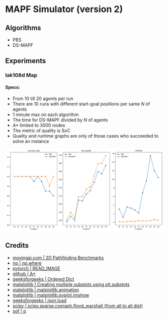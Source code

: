 # MAPF Simulator (version 2)

## Algorithms
- PBS
- DS-MAPF

## Experiments

### lak108d Map

#### Specs:

- From 10 till 20 agents per run
- There are 10 runs with different start-goal positions per same _N_ of agents
- 1 minute max on each algorithm
- The time for DS-MAPF divided by _N_ of agents
- _A*_ limited to 3000 nodes
- The metric of quality is SoC
- Quality and runtime graphs are only of those cases who succeeded to solve an instance


![](pics/results_lak108d.png)

## Credits

- [movingai.com | 2D Pathfinding Benchmarks](https://movingai.com/benchmarks/grids.html)
- [np | np.where](https://numpy.org/doc/stable/reference/generated/numpy.where.html)
- [pytorch | READ_IMAGE](https://pytorch.org/vision/stable/generated/torchvision.io.read_image.html#torchvision.io.read_image)
- [github | A*](https://github.com/Arseni1919/A_star_Implementation)
- [geeksforgeeks | Ordered Dict](https://www.geeksforgeeks.org/ordereddict-in-python/)
- [matplotlib | Creating multiple subplots using plt.subplots](https://matplotlib.org/3.5.0/gallery/subplots_axes_and_figures/subplots_demo.html)
- [matplotlib | matplotlib.animation](https://matplotlib.org/stable/api/animation_api.html#id2)
- [matplotlib | matplotlib.pyplot.imshow](https://matplotlib.org/stable/api/_as_gen/matplotlib.pyplot.imshow.html)
- [geeksforgeeks | json.load](https://www.geeksforgeeks.org/json-load-in-python/?ref=lbp)
- [scipy | scipy.sparse.csgraph.floyd_warshall (from all to all dist)](https://docs.scipy.org/doc/scipy/reference/generated/scipy.sparse.csgraph.floyd_warshall.html)
- [sof | q](https://stackoverflow.com/questions/55109716/c-argument-looks-like-a-single-numeric-rgb-or-rgba-sequence)